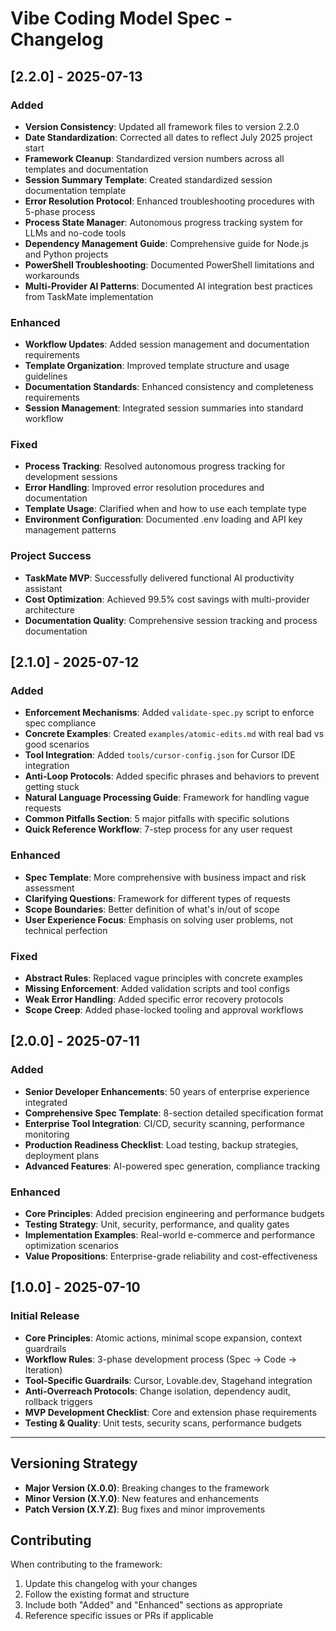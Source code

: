# Vibe Coding Model Spec - Changelog

## [2.2.0] - 2025-07-13

### Added
- **Version Consistency**: Updated all framework files to version 2.2.0
- **Date Standardization**: Corrected all dates to reflect July 2025 project start
- **Framework Cleanup**: Standardized version numbers across all templates and documentation
- **Session Summary Template**: Created standardized session documentation template
- **Error Resolution Protocol**: Enhanced troubleshooting procedures with 5-phase process
- **Process State Manager**: Autonomous progress tracking system for LLMs and no-code tools
- **Dependency Management Guide**: Comprehensive guide for Node.js and Python projects
- **PowerShell Troubleshooting**: Documented PowerShell limitations and workarounds
- **Multi-Provider AI Patterns**: Documented AI integration best practices from TaskMate implementation

### Enhanced
- **Workflow Updates**: Added session management and documentation requirements
- **Template Organization**: Improved template structure and usage guidelines
- **Documentation Standards**: Enhanced consistency and completeness requirements
- **Session Management**: Integrated session summaries into standard workflow

### Fixed
- **Process Tracking**: Resolved autonomous progress tracking for development sessions
- **Error Handling**: Improved error resolution procedures and documentation
- **Template Usage**: Clarified when and how to use each template type
- **Environment Configuration**: Documented .env loading and API key management patterns

### Project Success
- **TaskMate MVP**: Successfully delivered functional AI productivity assistant
- **Cost Optimization**: Achieved 99.5% cost savings with multi-provider architecture
- **Documentation Quality**: Comprehensive session tracking and process documentation

## [2.1.0] - 2025-07-12

### Added
- **Enforcement Mechanisms**: Added `validate-spec.py` script to enforce spec compliance
- **Concrete Examples**: Created `examples/atomic-edits.md` with real bad vs good scenarios
- **Tool Integration**: Added `tools/cursor-config.json` for Cursor IDE integration
- **Anti-Loop Protocols**: Added specific phrases and behaviors to prevent getting stuck
- **Natural Language Processing Guide**: Framework for handling vague requests
- **Common Pitfalls Section**: 5 major pitfalls with specific solutions
- **Quick Reference Workflow**: 7-step process for any user request

### Enhanced
- **Spec Template**: More comprehensive with business impact and risk assessment
- **Clarifying Questions**: Framework for different types of requests
- **Scope Boundaries**: Better definition of what's in/out of scope
- **User Experience Focus**: Emphasis on solving user problems, not technical perfection

### Fixed
- **Abstract Rules**: Replaced vague principles with concrete examples
- **Missing Enforcement**: Added validation scripts and tool configs
- **Weak Error Handling**: Added specific error recovery protocols
- **Scope Creep**: Added phase-locked tooling and approval workflows

## [2.0.0] - 2025-07-11

### Added
- **Senior Developer Enhancements**: 50 years of enterprise experience integrated
- **Comprehensive Spec Template**: 8-section detailed specification format
- **Enterprise Tool Integration**: CI/CD, security scanning, performance monitoring
- **Production Readiness Checklist**: Load testing, backup strategies, deployment plans
- **Advanced Features**: AI-powered spec generation, compliance tracking

### Enhanced
- **Core Principles**: Added precision engineering and performance budgets
- **Testing Strategy**: Unit, security, performance, and quality gates
- **Implementation Examples**: Real-world e-commerce and performance optimization scenarios
- **Value Propositions**: Enterprise-grade reliability and cost-effectiveness

## [1.0.0] - 2025-07-10

### Initial Release
- **Core Principles**: Atomic actions, minimal scope expansion, context guardrails
- **Workflow Rules**: 3-phase development process (Spec → Code → Iteration)
- **Tool-Specific Guardrails**: Cursor, Lovable.dev, Stagehand integration
- **Anti-Overreach Protocols**: Change isolation, dependency audit, rollback triggers
- **MVP Development Checklist**: Core and extension phase requirements
- **Testing & Quality**: Unit tests, security scans, performance budgets

---

## Versioning Strategy

- **Major Version (X.0.0)**: Breaking changes to the framework
- **Minor Version (X.Y.0)**: New features and enhancements
- **Patch Version (X.Y.Z)**: Bug fixes and minor improvements

## Contributing

When contributing to the framework:
1. Update this changelog with your changes
2. Follow the existing format and structure
3. Include both "Added" and "Enhanced" sections as appropriate
4. Reference specific issues or PRs if applicable 
